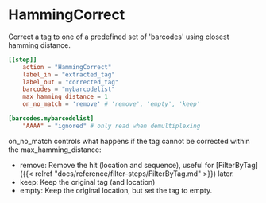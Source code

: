# HammingCorrect

Correct a tag to one of a predefined set of 'barcodes' using closest hamming distance.


```toml
[[step]]
    action = "HammingCorrect"
    label_in = "extracted_tag"
    label_out = "corrected_tag"
    barcodes = "mybarcodelist"
    max_hamming_distance = 1
    on_no_match = 'remove' # 'remove', 'empty', 'keep'

[barcodes.mybarcodelist]
    "AAAA" = "ignored" # only read when demultiplexing 
```
 
on_no_match controls what happens if the tag cannot be corrected within the max_hamming_distance:

 * remove: Remove the hit (location and sequence), useful for [FilterByTag]({{< relref "docs/reference/filter-steps/FilterByTag.md" >}}) later.
 * keep: Keep the original tag (and location)
 * empty: Keep the original location, but set the tag to empty.



